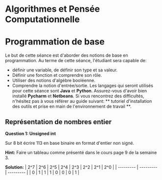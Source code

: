 Algorithmes et Pensée Computationnelle
======================================

# Programmation de base

Le but de cette séance est d'aborder des notions de base en programmation. Au terme de cette séance, l'étudiant sera capable de:
- définir une variable, de définir son type et sa valeur.
- Définir une fonction et comprendre son rôle.
- Utiliser des notions d'algèbre booléenne.
- Comprendre la notion d'entrée/sortie.
Les langages qui seront utilisés pour cette séance sont __Java__ et __Python__. Assurez-vous d'avoir bien installé __Pycharm__ et __Netbeans__. Si vous rencontrez des difficultés, n'hésitez pas à vous référer au guide suivant: ** tutoriel d'installation des outils et prise en main de l'environnement de travail **.


## Représentation de nombres entier

**Question 1: Unsigned int** 

Sur 8 bit écrire 113 en base binaire en format d'entier non signé.

**Hint:** Faire un tableau comme présenté dans le cours page 9 de la semaine 3. 

**Solution:** 
| 2^7 | 2^6 | 2^5 | 2^4 | 2^3 | 2^2 | 2^1 | 2^0 |
| --------- | --------- | --------- |
| 0 | 1 | 1 | 1 | 0 | 0 | 0 | 1 |

